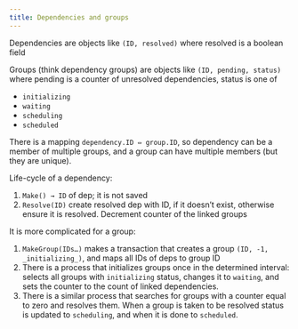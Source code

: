 ```yaml
---
title: Dependencies and groups
---
```


Dependencies are objects like `(ID, resolved)` where resolved is a boolean field

Groups (think dependency groups) are objects like `(ID, pending, status)` where pending is a counter of unresolved
dependencies, status is one of

- `initializing`
- `waiting`
- `scheduling`
- `scheduled`

There is a mapping `dependency.ID ⇔ group.ID`, so dependency can be a member of multiple groups, and a group can have
multiple members (but they are unique).

Life-cycle of a dependency:

1. `Make() → ID` of dep; it is not saved
2. `Resolve(ID)` create resolved dep with ID, if it doesn’t exist, otherwise ensure it is resolved. Decrement counter of
   the linked groups

It is more complicated for a group:

1. `MakeGroup(IDs…)` makes a transaction that creates a group `(ID, -1, _initializing_)`, and maps all IDs of deps to
   group ID
2. There is a process that initializes groups once in the determined interval: selects all groups with `initializing`
   status, changes it to `waiting`, and sets the counter to the count of linked dependencies.
3. There is a similar process that searches for groups with a counter equal to zero and resolves them. When a group is
   taken to be resolved status is updated to `scheduling`, and when it is done to `scheduled`.
